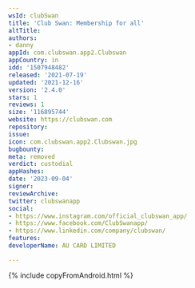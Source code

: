 ```yaml
---
wsId: clubSwan
title: 'Club Swan: Membership for all'
altTitle: 
authors:
- danny
appId: com.clubswan.app2.Clubswan
appCountry: in
idd: '1507948482'
released: '2021-07-19'
updated: '2021-12-16'
version: '2.4.0'
stars: 1
reviews: 1
size: '116895744'
website: https://clubswan.com
repository: 
issue: 
icon: com.clubswan.app2.Clubswan.jpg
bugbounty: 
meta: removed
verdict: custodial
appHashes: 
date: '2023-09-04'
signer: 
reviewArchive: 
twitter: clubswanapp
social:
- https://www.instagram.com/official_clubswan_app/
- https://www.facebook.com/ClubSwanapp/
- https://www.linkedin.com/company/clubswan/
features: 
developerName: AU CARD LIMITED

---
```


{% include copyFromAndroid.html %}
